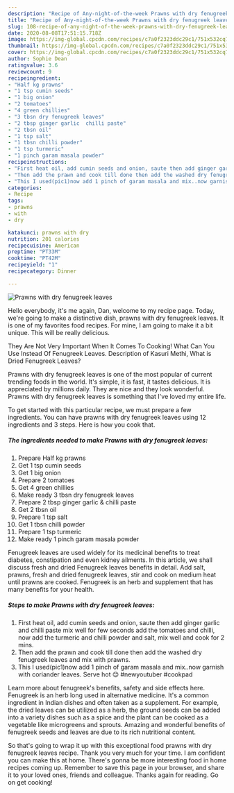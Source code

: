 ```yaml
---
description: "Recipe of Any-night-of-the-week Prawns with dry fenugreek leaves"
title: "Recipe of Any-night-of-the-week Prawns with dry fenugreek leaves"
slug: 108-recipe-of-any-night-of-the-week-prawns-with-dry-fenugreek-leaves
date: 2020-08-08T17:51:15.718Z
image: https://img-global.cpcdn.com/recipes/c7a0f2323ddc29c1/751x532cq70/prawns-with-dry-fenugreek-leaves-recipe-main-photo.jpg
thumbnail: https://img-global.cpcdn.com/recipes/c7a0f2323ddc29c1/751x532cq70/prawns-with-dry-fenugreek-leaves-recipe-main-photo.jpg
cover: https://img-global.cpcdn.com/recipes/c7a0f2323ddc29c1/751x532cq70/prawns-with-dry-fenugreek-leaves-recipe-main-photo.jpg
author: Sophie Dean
ratingvalue: 3.6
reviewcount: 9
recipeingredient:
- "Half kg prawns"
- "1 tsp cumin seeds"
- "1 big onion"
- "2 tomatoes"
- "4 green chillies"
- "3 tbsn dry fenugreek leaves"
- "2 tbsp ginger garlic  chilli paste"
- "2 tbsn oil"
- "1 tsp salt"
- "1 tbsn chilli powder"
- "1 tsp turmeric"
- "1 pinch garam masala powder"
recipeinstructions:
- "First heat oil, add cumin seeds and onion, saute then add ginger garlic and chilli paste mix well for few seconds add the tomatoes and chilli, now add the turmeric and chilli powder and salt, mix well and cook for 2 mins."
- "Then add the prawn and cook till done then add the washed dry fenugreek leaves and mix with prawns."
- "This I used(pic1)now add 1 pinch of garam masala and mix..now garnish with coriander leaves. Serve hot 😊 #newyoutuber #cookpad"
categories:
- Recipe
tags:
- prawns
- with
- dry

katakunci: prawns with dry 
nutrition: 201 calories
recipecuisine: American
preptime: "PT33M"
cooktime: "PT42M"
recipeyield: "1"
recipecategory: Dinner

---
```



![Prawns with dry fenugreek leaves](https://img-global.cpcdn.com/recipes/c7a0f2323ddc29c1/751x532cq70/prawns-with-dry-fenugreek-leaves-recipe-main-photo.jpg)

Hello everybody, it's me again, Dan, welcome to my recipe page. Today, we're going to make a distinctive dish, prawns with dry fenugreek leaves. It is one of my favorites food recipes. For mine, I am going to make it a bit unique. This will be really delicious.

They Are Not Very Important When It Comes To Cooking! What Can You Use Instead Of Fenugreek Leaves. Description of Kasuri Methi, What is Dried Fenugreek Leaves?

Prawns with dry fenugreek leaves is one of the most popular of current trending foods in the world. It's simple, it is fast, it tastes delicious. It is appreciated by millions daily. They are nice and they look wonderful. Prawns with dry fenugreek leaves is something that I've loved my entire life.


To get started with this particular recipe, we must prepare a few ingredients. You can have prawns with dry fenugreek leaves using 12 ingredients and 3 steps. Here is how you cook that.

<!--inarticleads1-->

##### The ingredients needed to make Prawns with dry fenugreek leaves:

1. Prepare Half kg prawns
1. Get 1 tsp cumin seeds
1. Get 1 big onion
1. Prepare 2 tomatoes
1. Get 4 green chillies
1. Make ready 3 tbsn dry fenugreek leaves
1. Prepare 2 tbsp ginger garlic &amp; chilli paste
1. Get 2 tbsn oil
1. Prepare 1 tsp salt
1. Get 1 tbsn chilli powder
1. Prepare 1 tsp turmeric
1. Make ready 1 pinch garam masala powder


Fenugreek leaves are used widely for its medicinal benefits to treat diabetes, constipation and even kidney ailments. In this article, we shall discuss fresh and dried Fenugreek leaves benefits in detail. Add salt, prawns, fresh and dried fenugreek leaves, stir and cook on medium heat until prawns are cooked. Fenugreek is an herb and supplement that has many benefits for your health. 

<!--inarticleads2-->

##### Steps to make Prawns with dry fenugreek leaves:

1. First heat oil, add cumin seeds and onion, saute then add ginger garlic and chilli paste mix well for few seconds add the tomatoes and chilli, now add the turmeric and chilli powder and salt, mix well and cook for 2 mins.
1. Then add the prawn and cook till done then add the washed dry fenugreek leaves and mix with prawns.
1. This I used(pic1)now add 1 pinch of garam masala and mix..now garnish with coriander leaves. Serve hot 😊 #newyoutuber #cookpad


Learn more about fenugreek&#39;s benefits, safety and side effects here. Fenugreek is an herb long used in alternative medicine. It&#39;s a common ingredient in Indian dishes and often taken as a supplement. For example, the dried leaves can be utilized as a herb, the ground seeds can be added into a variety dishes such as a spice and the plant can be cooked as a vegetable like microgreens and sprouts. Amazing and wonderful benefits of fenugreek seeds and leaves are due to its rich nutritional content. 

So that's going to wrap it up with this exceptional food prawns with dry fenugreek leaves recipe. Thank you very much for your time. I am confident you can make this at home. There's gonna be more interesting food in home recipes coming up. Remember to save this page in your browser, and share it to your loved ones, friends and colleague. Thanks again for reading. Go on get cooking!

